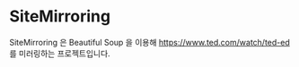 # SiteMirroring

SiteMirroring 은 Beautiful Soup 을 이용해 https://www.ted.com/watch/ted-ed 를 미러링하는 프로젝트입니다.
